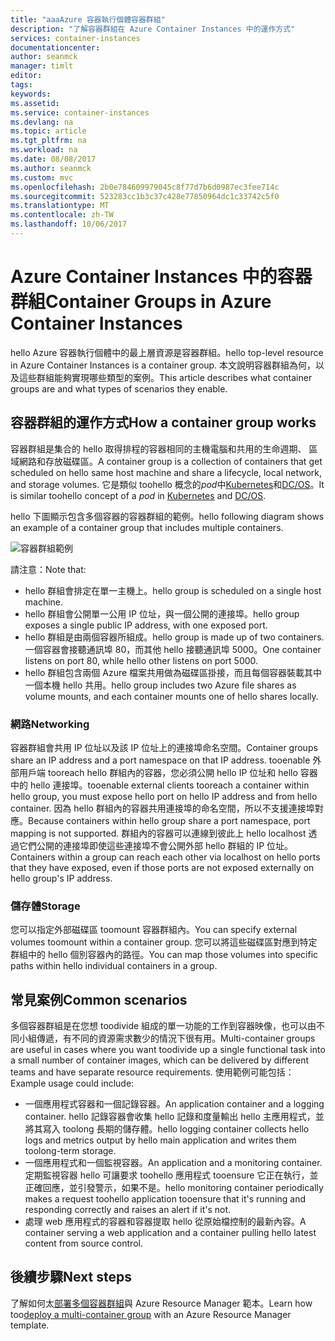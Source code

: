 ```yaml
---
title: "aaaAzure 容器執行個體容器群組"
description: "了解容器群組在 Azure Container Instances 中的運作方式"
services: container-instances
documentationcenter: 
author: seanmck
manager: timlt
editor: 
tags: 
keywords: 
ms.assetid: 
ms.service: container-instances
ms.devlang: na
ms.topic: article
ms.tgt_pltfrm: na
ms.workload: na
ms.date: 08/08/2017
ms.author: seanmck
ms.custom: mvc
ms.openlocfilehash: 2b0e784609979045c8f77d7b6d0987ec3fee714c
ms.sourcegitcommit: 523283cc1b3c37c428e77850964dc1c33742c5f0
ms.translationtype: MT
ms.contentlocale: zh-TW
ms.lasthandoff: 10/06/2017
---
```

# <a name="container-groups-in-azure-container-instances"></a><span data-ttu-id="f7180-103">Azure Container Instances 中的容器群組</span><span class="sxs-lookup"><span data-stu-id="f7180-103">Container Groups in Azure Container Instances</span></span>

<span data-ttu-id="f7180-104">hello Azure 容器執行個體中的最上層資源是容器群組。</span><span class="sxs-lookup"><span data-stu-id="f7180-104">hello top-level resource in Azure Container Instances is a container group.</span></span> <span data-ttu-id="f7180-105">本文說明容器群組為何，以及這些群組能夠實現哪些類型的案例。</span><span class="sxs-lookup"><span data-stu-id="f7180-105">This article describes what container groups are and what types of scenarios they enable.</span></span>

## <a name="how-a-container-group-works"></a><span data-ttu-id="f7180-106">容器群組的運作方式</span><span class="sxs-lookup"><span data-stu-id="f7180-106">How a container group works</span></span>

<span data-ttu-id="f7180-107">容器群組是集合的 hello 取得排程的容器相同的主機電腦和共用的生命週期、 區域網路和存放磁碟區。</span><span class="sxs-lookup"><span data-stu-id="f7180-107">A container group is a collection of containers that get scheduled on hello same host machine and share a lifecycle, local network, and storage volumes.</span></span> <span data-ttu-id="f7180-108">它是類似 toohello 概念的*pod*中[Kubernetes](https://kubernetes.io/docs/concepts/workloads/pods/pod/)和[DC/OS](https://dcos.io/docs/1.9/deploying-services/pods/)。</span><span class="sxs-lookup"><span data-stu-id="f7180-108">It is similar toohello concept of a *pod* in [Kubernetes](https://kubernetes.io/docs/concepts/workloads/pods/pod/) and [DC/OS](https://dcos.io/docs/1.9/deploying-services/pods/).</span></span>

<span data-ttu-id="f7180-109">hello 下圖顯示包含多個容器的容器群組的範例。</span><span class="sxs-lookup"><span data-stu-id="f7180-109">hello following diagram shows an example of a container group that includes multiple containers.</span></span>

![容器群組範例][container-groups-example]

<span data-ttu-id="f7180-111">請注意：</span><span class="sxs-lookup"><span data-stu-id="f7180-111">Note that:</span></span>

- <span data-ttu-id="f7180-112">hello 群組會排定在單一主機上。</span><span class="sxs-lookup"><span data-stu-id="f7180-112">hello group is scheduled on a single host machine.</span></span>
- <span data-ttu-id="f7180-113">hello 群組會公開單一公用 IP 位址，與一個公開的連接埠。</span><span class="sxs-lookup"><span data-stu-id="f7180-113">hello group exposes a single public IP address, with one exposed port.</span></span>
- <span data-ttu-id="f7180-114">hello 群組是由兩個容器所組成。</span><span class="sxs-lookup"><span data-stu-id="f7180-114">hello group is made up of two containers.</span></span> <span data-ttu-id="f7180-115">一個容器會接聽通訊埠 80，而其他 hello 接聽通訊埠 5000。</span><span class="sxs-lookup"><span data-stu-id="f7180-115">One container listens on port 80, while hello other listens on port 5000.</span></span>
- <span data-ttu-id="f7180-116">hello 群組包含兩個 Azure 檔案共用做為磁碟區掛接，而且每個容器裝載其中一個本機 hello 共用。</span><span class="sxs-lookup"><span data-stu-id="f7180-116">hello group includes two Azure file shares as volume mounts, and each container mounts one of hello shares locally.</span></span>

### <a name="networking"></a><span data-ttu-id="f7180-117">網路</span><span class="sxs-lookup"><span data-stu-id="f7180-117">Networking</span></span>

<span data-ttu-id="f7180-118">容器群組會共用 IP 位址以及該 IP 位址上的連接埠命名空間。</span><span class="sxs-lookup"><span data-stu-id="f7180-118">Container groups share an IP address and a port namespace on that IP address.</span></span> <span data-ttu-id="f7180-119">tooenable 外部用戶端 tooreach hello 群組內的容器，您必須公開 hello IP 位址和 hello 容器中的 hello 連接埠。</span><span class="sxs-lookup"><span data-stu-id="f7180-119">tooenable external clients tooreach a container within hello group, you must expose hello port on hello IP address and from hello container.</span></span> <span data-ttu-id="f7180-120">因為 hello 群組內的容器共用連接埠的命名空間，所以不支援連接埠對應。</span><span class="sxs-lookup"><span data-stu-id="f7180-120">Because containers within hello group share a port namespace, port mapping is not supported.</span></span> <span data-ttu-id="f7180-121">群組內的容器可以連線到彼此上 hello localhost 透過它們公開的連接埠即使這些連接埠不會公開外部 hello 群組的 IP 位址。</span><span class="sxs-lookup"><span data-stu-id="f7180-121">Containers within a group can reach each other via localhost on hello ports that they have exposed, even if those ports are not exposed externally on hello group's IP address.</span></span>

### <a name="storage"></a><span data-ttu-id="f7180-122">儲存體</span><span class="sxs-lookup"><span data-stu-id="f7180-122">Storage</span></span>

<span data-ttu-id="f7180-123">您可以指定外部磁碟區 toomount 容器群組內。</span><span class="sxs-lookup"><span data-stu-id="f7180-123">You can specify external volumes toomount within a container group.</span></span> <span data-ttu-id="f7180-124">您可以將這些磁碟區對應到特定群組中的 hello 個別容器內的路徑。</span><span class="sxs-lookup"><span data-stu-id="f7180-124">You can map those volumes into specific paths within hello individual containers in a group.</span></span>

## <a name="common-scenarios"></a><span data-ttu-id="f7180-125">常見案例</span><span class="sxs-lookup"><span data-stu-id="f7180-125">Common scenarios</span></span>

<span data-ttu-id="f7180-126">多個容器群組是在您想 toodivide 組成的單一功能的工作到容器映像，也可以由不同小組傳遞，有不同的資源需求數少的情況下很有用。</span><span class="sxs-lookup"><span data-stu-id="f7180-126">Multi-container groups are useful in cases where you want toodivide up a single functional task into a small number of container images, which can be delivered by different teams and have separate resource requirements.</span></span> <span data-ttu-id="f7180-127">使用範例可能包括：</span><span class="sxs-lookup"><span data-stu-id="f7180-127">Example usage could include:</span></span>

- <span data-ttu-id="f7180-128">一個應用程式容器和一個記錄容器。</span><span class="sxs-lookup"><span data-stu-id="f7180-128">An application container and a logging container.</span></span> <span data-ttu-id="f7180-129">hello 記錄容器會收集 hello 記錄和度量輸出 hello 主應用程式，並將其寫入 toolong 長期的儲存體。</span><span class="sxs-lookup"><span data-stu-id="f7180-129">hello logging container collects hello logs and metrics output by hello main application and writes them toolong-term storage.</span></span>
- <span data-ttu-id="f7180-130">一個應用程式和一個監視容器。</span><span class="sxs-lookup"><span data-stu-id="f7180-130">An application and a monitoring container.</span></span> <span data-ttu-id="f7180-131">定期監視容器 hello 可讓要求 toohello 應用程式 tooensure 它正在執行，並正確回應，並引發警示，如果不是。</span><span class="sxs-lookup"><span data-stu-id="f7180-131">hello monitoring container periodically makes a request toohello application tooensure that it's running and responding correctly and raises an alert if it's not.</span></span>
- <span data-ttu-id="f7180-132">處理 web 應用程式的容器和容器提取 hello 從原始檔控制的最新內容。</span><span class="sxs-lookup"><span data-stu-id="f7180-132">A container serving a web application and a container pulling hello latest content from source control.</span></span>

## <a name="next-steps"></a><span data-ttu-id="f7180-133">後續步驟</span><span class="sxs-lookup"><span data-stu-id="f7180-133">Next steps</span></span>

<span data-ttu-id="f7180-134">了解如何太[部署多個容器群組](container-instances-multi-container-group.md)與 Azure Resource Manager 範本。</span><span class="sxs-lookup"><span data-stu-id="f7180-134">Learn how too[deploy a multi-container group](container-instances-multi-container-group.md) with an Azure Resource Manager template.</span></span>

<!-- IMAGES -->

[container-groups-example]: ./media/container-instances-container-groups/container-groups-example.png